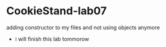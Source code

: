 # CookieStand-lab07
adding constructor to my files and not using objects anymore 
- i will finish this lab tommorow 
